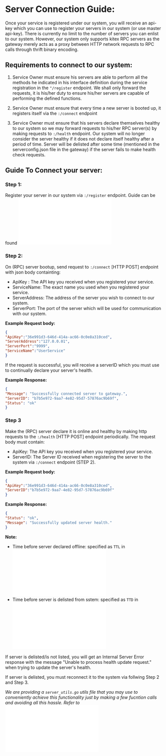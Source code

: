 # Server Connection Guide:

Once your service is registered under our system, you will receive an api-key which you can use to register your servers in our system (or use master api-key). There is currently no limit to the number of servers you can enlist to our system. However, our system only supports kitex RPC servers as the gateway merely acts as a proxy between HTTP network requests to RPC calls through thrift binary encoding.

## Requirements to connect to our system:

1. Service Owner must ensure his servers are able to perform all the methods he indicated in his interface definition during the service registration in the `"/register` endpoint. We shall only forward the requests, it is his/her duty to ensure his/her servers are capable of performing the defined functions.

2. Service Owner must ensure that every time a new server is booted up, it registers itself via the `:/connect` endpoint

3. Service Owner must ensure that his servers declare themselves healthy to our system so we may forward requests to his/her RPC server(s) by making requests to `:/health` endpoint. Our system will no longer consider the server healthy if it does not declare itself healthy after a period of time. Server will be delisted after some time (mentioned in the serverconfig.json file in the gateway) if the server fails to make health check requests.

## Guide To Connect your server:

### Step 1:

Register your server in our system via `:/register` endpoint. Guide can be found ![here](/Service_Registration_Guide.md)

### Step 2:

On (RPC) server bootup, send request to `:/connect` [HTTP POST] endpoint with json body containting:

* ApiKey : The API key you received when you registered your service.
* ServiceName: The exact name you used when you registered your service.
* ServerAddress: The address of the server you wish to connect to our system.
* ServerPort: The port of the server which will be used for communication with our system.

**Example Request body:**
```json
{
"ApiKey":"36e991d3-646d-414a-ac66-0c0e8a310ced",
"ServerAddress":"127.0.0.01",
"ServerPort":"9999",
"ServiceName":"UserService"
}
```

If the request is successful, you will receive a serverID which you must use to continually declare your server's health.

**Example Response:**
```json
{
"Message": "Successfully connected server to gateway.",
"ServerID": "b7b5e972-9aa7-4e82-95d7-57876ac9b69f",
"Status": "ok"
}
```
### Step 3

Make the (RPC) server declare it is online and healthy by making http requests to the `:/health` [HTTP POST] endpoint periodically. The request body must contain:

* ApiKey: The API key you received when you registered your service.
* ServerID: The Server ID received when registering the server to the system via `:/connect` endpoint (STEP 2).

**Example Request body:**
```json
{
"ApiKey":"36e991d3-646d-414a-ac66-0c0e8a310ced",
"ServerID":"b7b5e972-9aa7-4e82-95d7-57876ac9b69f"
}
```
**Example Response:**
```json
{
"Status": "ok",
"Message": "Successfully updated server health."
}
```

**Note:**

- Time before server declared offline: specified as `TTL` in ![serverconfig.json](/api-gateway/hertz_server/serverconfig.json) 
- Time before server is delisted from sstem: specified as `TTD` in ![serverconfig.json](/api-gateway/hertz_server/serverconfig.json) 

If server is delisted/is not listed, you will get an Internal Server Error response with the message "Unable to process health update request." when trying to update the server's health.

If server is delisted, you must reconnect it to the system via follwing Step 2 and Step 3.

*We are providing a `server_utils.go` utils file that you may use to conveniently achieve this functionality just by making a few fucntion calls and avoiding all this hassle. Refer to ![README.md](README.md)*
